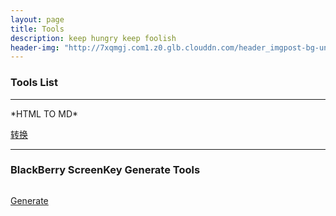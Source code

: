 ```yaml
---
layout: page
title: Tools
description: keep hungry keep foolish
header-img: "http://7xqmgj.com1.z0.glb.clouddn.com/header_imgpost-bg-unix-linux.jpg"
---
```


### Tools List
<hr>
*HTML TO MD*

<!--图片居中<div align="center"><img src="http://7xoawu.com1.z0.glb.clouddn.com/htmltomd.png"/></div>-->


<img src="http://7xoawu.com1.z0.glb.clouddn.com/htmltomd.png" alt="" class="shadow"/>


[转换](http://7xoawu.com1.z0.glb.clouddn.com/convertmd.html)
<hr>

### BlackBerry ScreenKey Generate Tools

<img src="http://7xoawu.com1.z0.glb.clouddn.com/blackberry.png" alt="" class="shadow"/>


[Generate](http://7xqmgj.com1.z0.glb.clouddn.com/blackberry.html)
